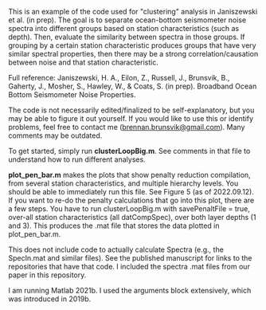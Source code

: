 This is an example of the code used for "clustering" analysis in Janiszewski et al. (in prep). The goal is to separate ocean-bottom seismometer noise spectra into different groups based on station characteristics (such as depth). Then, evaluate the similarity between spectra in those groups. If grouping by a certain station characteristic produces groups that have very similar spectral properties, then there may be a strong correlation/causation between noise and that station characteristic.

Full reference: 
Janiszewski, H. A., Eilon, Z., Russell, J., Brunsvik, B., Gaherty, J., Mosher, S., Hawley, W., & Coats, S. (in prep). Broadband Ocean Bottom Seismometer Noise Properties.

The code is not necessarily edited/finalized to be self-explanatory, but you may be able to figure it out yourself. If you would like to use this or identify problems, feel free to contact me (brennan.brunsvik@gmail.com). Many comments may be outdated. 

To get started, simply run **clusterLoopBig.m**. See comments in that file to understand how to run different analyses. 

**plot_pen_bar.m** makes the plots that show penalty reduction compilation, from several station characteristics, and multiple hierarchy levels. You should be able to immediately run this file. See Figure 5 (as of 2022.09.12). If you want to re-do the penalty calculations that go into this plot, there are a few steps. You have to run clusterLoopBig.m with savePenaltFile = true, over-all station characteristics (all datCompSpec), over both layer depths (1 and 3). This produces the .mat file that stores the data plotted in plot_pen_bar.m. 

This does not include code to actually calculate Spectra (e.g., the SpecIn.mat and similar files). See the published manuscript for links to the repositories that have that code. I included the spectra .mat files from our paper in this repository. 

I am running Matlab 2021b. I used the arguments block extensively, which was introduced in 2019b. 
